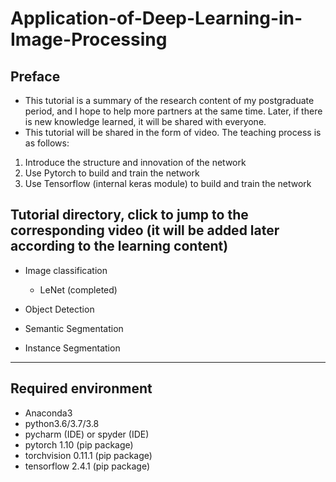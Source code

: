 # Application-of-Deep-Learning-in-Image-Processing

## Preface
* This tutorial is a summary of the research content of my postgraduate period, and I hope to help more partners at the same time. Later, if there is new knowledge learned, it will be shared with everyone.
* This tutorial will be shared in the form of video. The teaching process is as follows:
1) Introduce the structure and innovation of the network
2) Use Pytorch to build and train the network
3) Use Tensorflow (internal keras module) to build and train the network

## Tutorial directory, click to jump to the corresponding video (it will be added later according to the learning content)

* Image classification
  * LeNet (completed) 


* Object Detection


* Semantic Segmentation


* Instance Segmentation


---

## Required environment
* Anaconda3
* python3.6/3.7/3.8
* pycharm (IDE) or spyder (IDE)
* pytorch 1.10 (pip package)
* torchvision 0.11.1 (pip package)
* tensorflow 2.4.1 (pip package)

